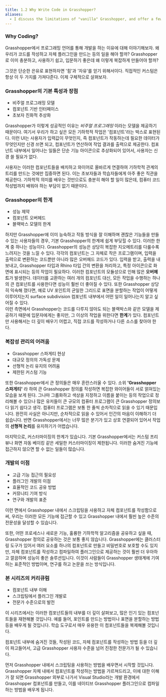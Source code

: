 ```yaml
---
title: 1.2 Why Write Code in Grasshopper?
aliases:
  - I discuss the limitations of "vanilla" Grasshopper, and offer a few reasons why custom code could be benefitial for you.
---
```

### Why Coding?
Grasshopper에서 프로그래밍 언어를 통해 개발을 하는 이유에 대해 이야기해보자. 왜 우리가 코드를 작성하고 자체 플러그인을 만드는 등의 일을 해야 할까? Grasshopper로 이미 충분하고, 사용하기 쉽고, 입문하기 좋은데 왜 이렇게 복잡하게 만들어야 할까?

그것은 단순한 은유로 표현하자면 '힘'과 '자유'를 얻기 위해서이다. 직접적인 커스텀은 항상 이 두 가지를 가져다준다. 이제 구체적으로 살펴보자.

### Grasshopper의 기본 특성과 장점
- 비주얼 프로그래밍 모델
- 컴포넌트 기반 인터페이스
- 초보자 친화적 추상화

Grasshopper가 이렇게 성공적인 이유는 *비주얼 프로그래밍* 이라는 모델을 제공하기 때문이다. 여기서 우리가 하고 싶은 모든 기하학적 작업은 '컴포넌트'라는 박스로 표현된다. 이런 UI는 사용자가 입력값이 무엇인지, 즉 컴포넌트가 작동하는데 필요한 데이터가 무엇인지만 신경 쓰면 되고, 컴포넌트가 연산하여 작업 결과를 출력으로 제공한다. 컴포넌트 내부에서 일어나는 일들은 단순 기능 아이콘으로 추상화되어 있어서, 사용자는 신경 쓸 필요가 없다.

사용자는 이러한 컴포넌트들을 배치하고 와이어로 올바르게 연결하여 기하학적 관계의 트리를 만드는 것에만 집중하면 된다. 이는 초보자들과 학습자들에게 아주 좋은 직관을 제공한다. 기하학적 의미를 배우는 것만으로도 충분히 해야 할 일이 많은데, 컴퓨터 코드 작성법까지 배워야 하는 부담이 없기 때문이다.

### Grasshopper의 한계
- 성능 제약
- 컴포넌트 오버헤드
- 블랙박스 모델의 한계

하지만 Grasshopper에 이미 능숙하고 작동 방식을 잘 이해하며 괜찮은 기능들을 만들 수 있는 사용자들의 경우, 기본 Grasshopper의 한계에 쉽게 부딪힐 수 있다. 이러한 한계 중 하나는 성능이다. Grasshopper의 성능은 상당히 복잡한 지오메트리를 다룰수록 느려지는 것을 느낄 수 있다. 각각의 컴포넌트는 그 자체로 작은 프로그램이며, 입력을 출력으로 변환하는 코드뿐만 아니라 많은 오버헤드 코드가 있다. 입력을 받고, 출력을 내보내고, Grasshopper 타입과 Rhino 타입 간의 변환을 처리하고, 특정 아이콘으로 화면에 표시되는 등의 작업이 필요하다.
이러한 컴포넌트의 모듈성으로 인해 많은 **오버헤드**가 발생한다. 데이터를 교환하는 여러 개의 컴포넌트 대신, 모든 작업을 수행하는 하나의 큰 컴포넌트를 사용한다면 성능이 훨씬 더 좋아질 수 있다. 
또한 Grasshopper 상당히 익숙해 졌다면, 예로 UV 포인트의 균일한 그리드로 표면을 분할하는 작업이 어떻게 이루어지는지 surface subdivision 컴포넌트 내부에서 어떤 일이 일어나는지 알고 싶어질 수 있다.  
이런 측면에서 Grasshopper는 코드를 다루지 않아도 되는 블랙박스와 같은 모델을 제공하기 때문에 입문자에게는 좋지만, 그 이상의 작업을 위한다면 **한계**가 있다. 컴포넌트만 사용해서는 더 깊이 배우기 어렵고, 직접 코드를 작성하거나 다른 소스를 찾아야 한다.

### 복잡성 관리의 어려움
- Grasshopper 스파게티 현상
- 대규모 정의의 가독성 문제
- 선형적 논리 유지의 어려움
- 제한된 커스텀 기능

또한 Grasshopper에서 큰 정의들은 매우 혼란스러울 수 있다. 소위 **'Grasshopper 스파게티'** 라 하여 큰 Grasshopper 정의를 작성하면 복잡한 와이어들이 서로 얽혀있는 모습을 보게 된다. 그나마 그룹화하고 색상을 지정하고 이름을 붙이는 등의 작업으로 정리해볼 수 있으나 많은 유저들이 큰 규모의 컴퓨터 프로그램이 큰 Grasshopper 정의보다 읽기 쉽다고 생각. 컴퓨터 프로그램은 보통 한 줄씩 순차적으로 읽을 수 있기 때문입니다. 완전히 사실은 아니지만, 순차적으로 읽을 수 있어서 인간의 마음이 이해하기 더 쉽습니다. 반면 Grasshopper에서는 너무 많은 분기가 있고 상호 연결되어 있어서 작업의 **선형적 논리**를 유지하기가 어렵습니다.

마지막으로, 커스터마이징의 한계가 있습니다. 기본 Grasshopper에서는 커스텀 프리뷰나 화면 자동 베이킹 같은 세밀한 커스터마이징이 제한됩니다. 이러한 숨겨진 기능에 접근하지 않으면 할 수 없는 일들이 많습니다.

### 개발의 이점
- 고급 기능 접근의 필요성
- 플러그인 개발의 이점
- 효율적인 코드 공유 방법
- 커뮤니티 기여 방식
- 연구와 개발의 표준

이런 면에서 Grasshopper 내에서 스크립팅을 사용하고 자체 컴포넌트를 작성함으로써, 우리는 이러한 모든 기능에 접근할 수 있고 Grasshopper 내에서 훨씬 높은 수준의 전문성을 달성할 수 있습니다.

또한, 어떤 프로세스나 새로운 기능, 훌륭한 기하학적 알고리즘을 공유하고 싶을 때, Grasshopper 정의로 공유하는 것은 보통 좋지 않습니다. Grasshopper에는 클러스터링 도구가 있어서 여러 요소를 하나의 컴포넌트로 만들고 비밀번호로 보호할 수도 있지만, 자체 컴포넌트를 작성하고 컴파일하여 플러그인으로 제공하는 것이 훨씬 더 우아하고 깔끔하며 성능이 좋은 솔루션입니다. 이것이 사람들이 Grasshopper 생태계에 기여하는 표준적인 방법이며, 연구를 하고 논문을 쓰는 방식입니다.

### 본 시리즈의 커리큐럼
- 컴포넌트 내부 이해
- 스크립팅에서 플러그인 개발로
- 전문가 수준으로의 발전

이 시리즈에서는 이러한 컴포넌트들의 내부를 더 깊이 살펴보고, 많은 인기 있는 컴포넌트들을 재현해볼 것입니다. 예를 들어, 포인트를 만드는 방법이나 표면을 분할하는 방법 등을 배우게 될 것입니다. 학습 도구로서 매우 유용한 이 컴포넌트들을 복제해볼 것입니다.

컴포넌트 내부에 숨겨진 것들, 작성된 코드, 자체 컴포넌트를 작성하는 방법 등을 더 깊이 파고들어서, 고급 Grasshopper 사용자 수준을 넘어 진정한 전문가가 될 수 있습니다.

먼저 Grasshopper 내에서 스크립팅을 사용하는 방법을 배우면서 시작할 것입니다. Grasshopper 자체 내에서 컴포넌트를 작성하는 방법을 가르쳐드리고, 이에 대한 이해가 잘 되면 Grasshopper 외부로 나가서 Visual Studio라는 개발 환경에서 Grasshopper 컴포넌트를 만들고, 이를 네이티브 Grasshopper 플러그인으로 컴파일하는 방법을 배우게 됩니다.